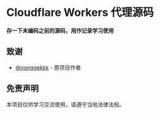 # Cloudflare Workers 代理源码

**存一下未编码之前的源码，用作记录学习使用**

## 致谢

- [@yonggekkk](https://github.com/yonggekkk) - 原项目作者

## 免责声明

本项目仅供学习交流使用，请遵守当地法律法规。

